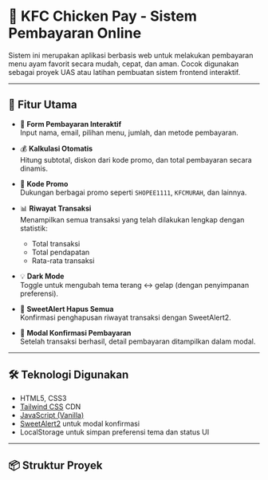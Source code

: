 # 🐔 KFC Chicken Pay - Sistem Pembayaran Online

Sistem ini merupakan aplikasi berbasis web untuk melakukan pembayaran menu ayam favorit secara mudah, cepat, dan aman. Cocok digunakan sebagai proyek UAS atau latihan pembuatan sistem frontend interaktif.

---

## 🚀 Fitur Utama

- 🔄 **Form Pembayaran Interaktif**  
  Input nama, email, pilihan menu, jumlah, dan metode pembayaran.

- 💰 **Kalkulasi Otomatis**  
  Hitung subtotal, diskon dari kode promo, dan total pembayaran secara dinamis.

- 🎁 **Kode Promo**  
  Dukungan berbagai promo seperti `SHOPEE1111`, `KFCMURAH`, dan lainnya.

- 📊 **Riwayat Transaksi**  
  Menampilkan semua transaksi yang telah dilakukan lengkap dengan statistik:
  - Total transaksi
  - Total pendapatan
  - Rata-rata transaksi

- 💡 **Dark Mode**  
  Toggle untuk mengubah tema terang ↔ gelap (dengan penyimpanan preferensi).

- 🧹 **SweetAlert Hapus Semua**  
  Konfirmasi penghapusan riwayat transaksi dengan SweetAlert2.

- 🧾 **Modal Konfirmasi Pembayaran**  
  Setelah transaksi berhasil, detail pembayaran ditampilkan dalam modal.

---

## 🛠️ Teknologi Digunakan

- HTML5, CSS3
- [Tailwind CSS](https://tailwindcss.com/) CDN
- [JavaScript (Vanilla)](https://developer.mozilla.org/en-US/docs/Web/JavaScript)
- [SweetAlert2](https://sweetalert2.github.io/) untuk modal konfirmasi
- LocalStorage untuk simpan preferensi tema dan status UI

---

## 📦 Struktur Proyek

